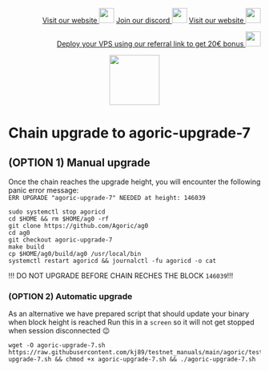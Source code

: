 <p style="font-size:14px" align="right">
<a href="https://kjnodes.com/" target="_blank">Visit our website <img src="https://user-images.githubusercontent.com/50621007/168689709-7e537ca6-b6b8-4adc-9bd0-186ea4ea4aed.png" width="30"/></a>
<a href="https://discord.gg/QmGfDKrA" target="_blank">Join our discord <img src="https://user-images.githubusercontent.com/50621007/176236430-53b0f4de-41ff-41f7-92a1-4233890a90c8.png" width="30"/></a>
<a href="https://kjnodes.com/" target="_blank">Visit our website <img src="https://user-images.githubusercontent.com/50621007/168689709-7e537ca6-b6b8-4adc-9bd0-186ea4ea4aed.png" width="30"/></a>
</p>

<p style="font-size:14px" align="right">
<a href="https://hetzner.cloud/?ref=y8pQKS2nNy7i" target="_blank">Deploy your VPS using our referral link to get 20€ bonus <img src="https://user-images.githubusercontent.com/50621007/174612278-11716b2a-d662-487e-8085-3686278dd869.png" width="30"/></a>
</p>

<p align="center">
  <img height="100" height="auto" src="https://user-images.githubusercontent.com/50621007/167032367-fee4380e-7678-43e0-9206-36d72b32b8ae.png">
</p>

# Chain upgrade to agoric-upgrade-7
## (OPTION 1) Manual upgrade
Once the chain reaches the upgrade height, you will encounter the following panic error message:\
`ERR UPGRADE "agoric-upgrade-7" NEEDED at height: 146039`
```
sudo systemctl stop agoricd
cd $HOME && rm $HOME/ag0 -rf
git clone https://github.com/Agoric/ag0
cd ag0
git checkout agoric-upgrade-7
make build
cp $HOME/ag0/build/ag0 /usr/local/bin
systemctl restart agoricd && journalctl -fu agoricd -o cat
```

!!! DO NOT UPGRADE BEFORE CHAIN RECHES THE BLOCK `146039`!!!

### (OPTION 2) Automatic upgrade
As an alternative we have prepared script that should update your binary when block height is reached
Run this in a `screen` so it will not get stopped when session disconnected 😉
```
wget -O agoric-upgrade-7.sh https://raw.githubusercontent.com/kj89/testnet_manuals/main/agoric/testnet/tools/agoric-upgrade-7.sh && chmod +x agoric-upgrade-7.sh && ./agoric-upgrade-7.sh
```
